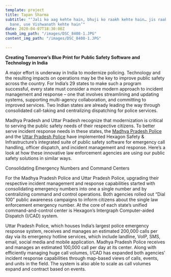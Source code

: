 ```yaml
---
template: project
title: Tapan Sharma
subtitle: "‘Jali ko aag kehte hain, bhuji ko raakh kehte hain… jis raakh se barood
  bane, use Vishwanath kehte hain’"
date: 2020-04-07T18:30:00Z
thumb_img_path: "/images/DSC_8408-1.JPG"
content_img_path: "/images/DSC_8408-1.JPG"

---
```


**Creating Tomorrow’s Blue Print for Public Safety Software and Technology in India**

A major effort is underway in India to modernize policing. Technology and the resulting impacts on operations may be the key to improve public safety across the country. For India’s 29 states to make such a program successful, every state must consider a more modern approach to incident management and response – one that involves streamlining and updating systems, supporting multi-agency collaboration, and committing to improved services. Two Indian states are already leading the way through consolidated call-taking and centralizing dispatching for police services.

Madhya Pradesh and Uttar Pradesh recognize that modernization is critical to serving the public safety needs of their respective citizens. To better serve incident response needs in these states, the [Madhya Pradesh Police](http://www.hexagonsafetyinfrastructure.com/case-studies/madhya-pradesh-police-deploys-integrated-suite-of-public-safety-software) and the [Uttar Pradesh Police](http://www.hexagonsafetyinfrastructure.com/case-studies/uttar-pradesh-police-incident-response-integrated-public-safety-sofware) have implemented Hexagon Safety & Infrastructure’s integrated suite of public safety software for emergency call handling, officer dispatch, and incident management and response. Here’s a look at how these innovative law enforcement agencies are using our public safety solutions in similar ways.

Consolidating Emergency Numbers and Command Centers

For the Madhya Pradesh Police and Uttar Pradesh Police, upgrading their respective incident management and response capabilities started with consolidating emergency numbers into one a single number and by centralizing command and control operations. Both agencies rolled out “Dial 100” public awareness campaigns to inform citizens about the single law enforcement emergency number. At the core of each state’s unified command-and-control center is Hexagon’s Intergraph Computer-aided Dispatch (I/CAD) system.

Uttar Pradesh Police, which houses India’s largest police emergency response system, receives and manages an estimated 200,000 calls per day via its emergency hotline services, which include landline, VoIP, SMS, email, social media and mobile application. Madhya Pradesh Police receives and manages an estimated 100,000 call per day at its center. Along with efficiently managing huge call volumes, I/CAD has expanded both agencies’ incident response capabilities through map-based views of calls, events, and units in the field. The system is also able to scale as call volumes expand and contract based on events.